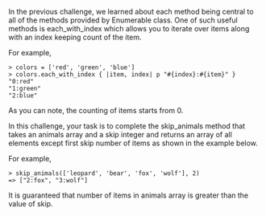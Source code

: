 In the previous challenge, we learned about each method being central to all of the methods provided by Enumerable class. One of such useful methods is each_with_index which allows you to iterate over items along with an index keeping count of the item.

For example,
```
> colors = ['red', 'green', 'blue']
> colors.each_with_index { |item, index| p "#{index}:#{item}" }
"0:red"
"1:green"
"2:blue"
```

As you can note, the counting of items starts from 0.

In this challenge, your task is to complete the skip_animals method that takes an animals array and a skip integer and returns an array of all elements except first skip number of items as shown in the example below.

For example,
```
> skip_animals(['leopard', 'bear', 'fox', 'wolf'], 2)
=> ["2:fox", "3:wolf"]
```

It is guaranteed that number of items in animals array is greater than the value of skip.